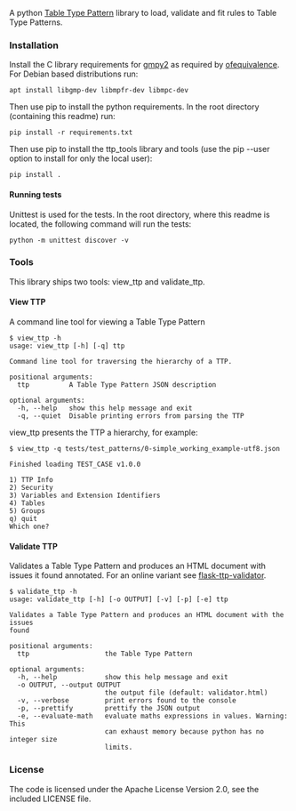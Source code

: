 A python [Table Type Pattern](https://www.opennetworking.org/wp-content/uploads/2013/04/OpenFlow%20Table%20Type%20Patterns%20v1.0.pdf) library to load, validate and fit rules to Table Type Patterns.


### Installation

Install the C library requirements for [gmpy2](https://gmpy2.readthedocs.io/en/latest/) as required by [ofequivalence](https://github.com/wandsdn/ofequivalence). For Debian based distributions run:
```
apt install libgmp-dev libmpfr-dev libmpc-dev
```
Then use pip to install the python requirements. In the root directory (containing this readme) run:
```
pip install -r requirements.txt
```
Then use pip to install the ttp_tools library and tools (use the pip --user option to install for only the local user):
```
pip install .
```


#### Running tests
Unittest is used for the tests. In the root directory, where this readme
is located, the following command will run the tests:
```
python -m unittest discover -v
```

### Tools

This library ships two tools: view_ttp and validate_ttp.

#### View TTP

A command line tool for viewing a Table Type Pattern

```
$ view_ttp -h
usage: view_ttp [-h] [-q] ttp

Command line tool for traversing the hierarchy of a TTP.

positional arguments:
  ttp          A Table Type Pattern JSON description

optional arguments:
  -h, --help   show this help message and exit
  -q, --quiet  Disable printing errors from parsing the TTP
```

view_ttp presents the TTP a hierarchy, for example:

```
$ view_ttp -q tests/test_patterns/0-simple_working_example-utf8.json

Finished loading TEST_CASE v1.0.0

1) TTP Info
2) Security
3) Variables and Extension Identifiers
4) Tables
5) Groups
q) quit
Which one?
```


#### Validate TTP

Validates a Table Type Pattern and produces an HTML document with issues it found annotated.
For an online variant see [flask-ttp-validator](https://github.com/wandsdn/flask-ttp-validator).

```
$ validate_ttp -h
usage: validate_ttp [-h] [-o OUTPUT] [-v] [-p] [-e] ttp

Validates a Table Type Pattern and produces an HTML document with the issues
found

positional arguments:
  ttp                   the Table Type Pattern

optional arguments:
  -h, --help            show this help message and exit
  -o OUTPUT, --output OUTPUT
                        the output file (default: validator.html)
  -v, --verbose         print errors found to the console
  -p, --prettify        prettify the JSON output
  -e, --evaluate-math   evaluate maths expressions in values. Warning: This
                        can exhaust memory because python has no integer size
                        limits.
```


### License

The code is licensed under the Apache License Version 2.0, see the included LICENSE file.
